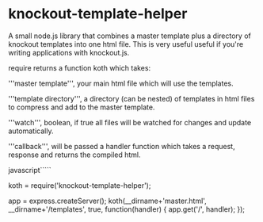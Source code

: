 knockout-template-helper
========================

A small node.js library that combines a master template plus a directory of knockout templates 
into one html file. This is very useful useful if you're writing applications with knockout.js.

require returns a function koth which takes: 

'''master template''', your main html file which will use the templates.

'''template directory''', a directory (can be nested) of templates in html files to compress and
add to the master template.

'''watch''', boolean, if true all files will be watched for changes and update automatically.

'''callback''', will be passed a handler function which takes a request, response and returns
the compiled html.


javascript`````

koth = require('knockout-template-helper');

app = express.createServer();
koth(__dirname+'master.html', __dirname+'/templates', true, function(handler) {
    app.get('/', handler);
});


`````


